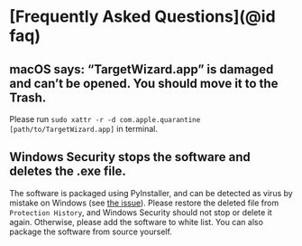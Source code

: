 # [Frequently Asked Questions](@id faq)

## macOS says: “TargetWizard.app” is damaged and can’t be opened. You should move it to the Trash.

Please run `sudo xattr -r -d com.apple.quarantine [path/to/TargetWizard.app]` in terminal.

## Windows Security stops the software and deletes the .exe file. 

The software is packaged using PyInstaller,
and can be detected as virus by mistake on Windows (see [the issue](https://github.com/pyinstaller/pyinstaller/issues/5932)).
Please restore the deleted file from `Protection History`,
and Windows Security should not stop or delete it again.
Otherwise,
please add the software to white list.
You can also package the software from source yourself.
